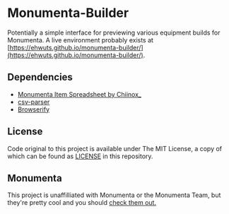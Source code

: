 # Monumenta-Builder

Potentially a simple interface for previewing various equipment builds for Monumenta. A live environment probably exists at [https://ehwuts.github.io/monumenta-builder/](https://ehwuts.github.io/monumenta-builder/). 

## Dependencies

- [Monumenta Item Spreadsheet by Chiinox_](https://docs.google.com/spreadsheets/d/1Kd4gBfjR4FR6T28lpbcKONlaekldiQ8t67oPPVR7PD0/edit?usp=sharing)
- [csv-parser](https://www.npmjs.com/package/csv-parser)
- [Browserify](https://browserify.org/)

## License

Code original to this project is available under The MIT License, a copy of which can be found as [LICENSE](https://github.com/ehwuts/monumenta-builder/blob/master/LICENSE) in this repository.

## Monumenta

This project is unaffilliated with Monumenta or the Monumenta Team, but they're pretty cool and you should [check them out.](https://playmonumenta.com/)